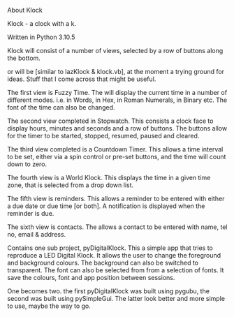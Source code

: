 About Klock

Klock - a clock with a k.

Written in Python 3.10.5

Klock will consist of a number of views, selected by a row of buttons along the bottom.

or will be [similar to lazKlock & klock.vb], at the moment a trying ground for ideas.
Stuff that I come across that might be useful.

The first view is Fuzzy Time.
    The will display the current time in a number of different modes.
        i.e. in Words, in Hex, in Roman Numerals, in Binary etc.
    The font of the time can also be changed.

The second view completed in Stopwatch.
    This consists a clock face to display hours, minutes and seconds and a row of buttons.
    The buttons allow for the timer to be started, stopped, resumed, paused and cleared.

The third view completed is a Countdown Timer.
    This allows a time interval to be set, either via a spin control or pre-set buttons,
    and the time will count down to zero.

The fourth view is a World Klock.
    This displays the time in a given time zone, that is selected from a drop down list.

The fifth view is reminders.
    This allows a reminder to be entered with either a due date or due time [or both].
    A notification is displayed when the reminder is due.

The sixth view is contacts.
    The allows a contact to be entered with name, tel no, email & address.


Contains one sub project, pyDigitalKlock.
    This a simple app that tries to reproduce a LED Digital Klock.
    It allows the user to change the foreground and background colours.
    The background can also be switched to transparent.
    The font can also be selected from from a selection of fonts.
    It save the colours, font and app position between sessions.

One becomes two.
    the first pyDigitalKlock was built using pygubu, the second was built using pySimpleGui.
    The latter look better and more simple to use, maybe the way to go.


